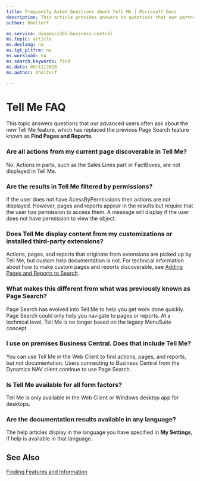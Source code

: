 ```yaml
---
title: Frequently Asked Questions about Tell Me | Microsoft Docs
description: This article provides answers to questions that our partners and customers often ask about Tell Me.
author: bholtorf

ms.service: dynamics365-business-central
ms.topic: article
ms.devlang: na
ms.tgt_pltfrm: na
ms.workload: na
ms.search.keywords: find
ms.date: 09/11/2018
ms.author: bholtorf

---
```

# Tell Me FAQ
This topic answers questions that our advanced users often ask about the new Tell Me feature, which has replaced the previous Page Search feature known as **Find Pages and Reports**.

### Are all actions from my current page discoverable in Tell Me?
No. Actions in parts, such as the Sales Lines part or FactBoxes, are not displayed in Tell Me.
 
### Are the results in Tell Me filtered by permissions?
If the user does not have AcessByPermissions then actions are not displayed. However, pages and reports appear in the results but require that the user has permission to access them. A message will display if the user does not have permission to view the object.
 
### Does Tell Me display content from my customizations or installed third-party extensions?
Actions, pages, and reports that originate from extensions are picked up by Tell Me, but custom help documentation is not. For technical information about how to make custom pages and reports discoverable, see [Adding Pages and Reports to Search](devenv-al-menusuite-functionality.md).
 
### What makes this different from what was previously known as Page Search?
Page Search has evolved into Tell Me to help you get work done quickly. Page Search could only help you navigate to pages or reports. At a technical level, Tell Me is no longer based on the legacy MenuSuite concept.
 
### I use on premises Business Central. Does that include Tell Me?
You can use Tell Me in the Web Client to find actions, pages, and reports, but not documentation. Users connecting to Business Central from the Dynamics NAV client continue to use Page Search. 
 
### Is Tell Me available for all form factors?
Tell Me is only available in the Web Client or Windows desktop app for desktops.
 
### Are the documentation results available in any language?
The help articles display in the language you have specified in **My Settings**, if help is available in that language.

## See Also  
[Finding Features and Information](ui-search.md)